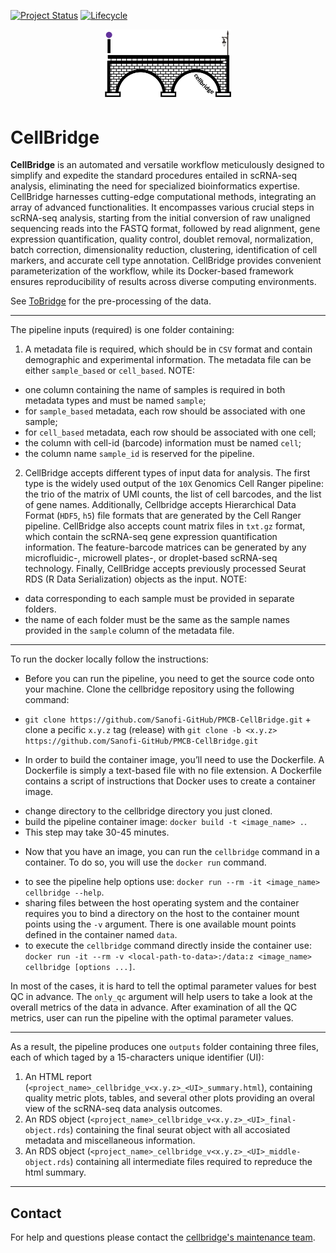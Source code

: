 [![Project Status](http://www.repostatus.org/badges/latest/active.svg)](http://www.repostatus.org/#active)
[![Lifecycle](https://img.shields.io/badge/lifecycle-stable-brightgreen.svg)](https://www.tidyverse.org/lifecycle/#stable)

<p align="center" width="100%">
<img width="40%" src="./cellbridge_logo.png"> 
</p>

# CellBridge

**CellBridge** is an automated and versatile workflow meticulously designed to
simplify and expedite the standard procedures entailed in scRNA-seq analysis,
eliminating the need for specialized bioinformatics expertise. CellBridge
harnesses cutting-edge computational methods, integrating an array of advanced
functionalities. It encompasses various crucial steps in scRNA-seq analysis,
starting from the initial conversion of raw unaligned sequencing reads into the
FASTQ format, followed by read alignment, gene expression quantification,
quality control, doublet removal, normalization, batch correction,
dimensionality reduction, clustering, identification of cell markers, and
accurate cell type annotation. CellBridge provides convenient parameterization
of the workflow, while its Docker-based framework ensures reproducibility of
results across diverse computing environments. 

See [ToBridge](https://github.com/Sanofi-GitHub/PMCB-ToBridge) for the
pre-processing of the data.

---

The pipeline inputs (required) is one folder containing:

1) A metadata file is required, which should be in `CSV` format and contain
demographic and experimental information. The metadata file can be either
`sample_based` or `cell_based`. NOTE: 
  * one column containing the name of samples is required in both metadata types and must be named `sample`; 
  * for `sample_based` metadata, each row should be associated with one sample; 
  * for `cell_based` metadata, each row should be associated with one cell; 
  * the column with cell-id (barcode) information must be named `cell`; 
  * the column name `sample_id` is reserved for the pipeline.
2) CellBridge accepts different types of input data for analysis. The first type
is the widely used output of the `10X` Genomics Cell Ranger pipeline: the trio of
the matrix of UMI counts, the list of cell barcodes, and the list of gene names.
Additionally, Cellbridge accepts Hierarchical Data Format (`HDF5`, `h5`) file
formats that are generated by the Cell Ranger pipeline. CellBridge also accepts
count matrix files in `txt.gz` format, which contain the scRNA-seq gene expression
quantification information. The feature-barcode matrices can be generated by any
microfluidic-, microwell plates-, or droplet-based scRNA-seq technology.
Finally, CellBridge accepts previously processed Seurat RDS (R Data
Serialization) objects as the input. NOTE:
  * data corresponding to each sample must be provided in separate folders. 
  * the name of each folder must be the same as the sample names provided in the `sample` column of the metadata file.

---

To run the docker locally follow the instructions:
* Before you can run the pipeline, you need to get the source code onto your machine. Clone the cellbridge repository using the following command:
+ `git clone https://github.com/Sanofi-GitHub/PMCB-CellBridge.git` + clone a
pecific `x.y.z` tag (release) with `git clone -b <x.y.z>
https://github.com/Sanofi-GitHub/PMCB-CellBridge.git`
* In order to build the container image, you’ll need to use the Dockerfile. A
Dockerfile is simply a text-based file with no file extension. A Dockerfile
contains a script of instructions that Docker uses to create a container image.
+ change directory to the cellbridge directory you just cloned. 
+ build the pipeline container image: `docker build -t <image_name> .`. 
+ This step may take 30-45 minutes.
* Now that you have an image, you can run the `cellbridge` command in a container. 
To do so, you will use the `docker run` command.
+ to see the pipeline help options use: `docker run --rm -it <image_name>
cellbridge --help`. 
+ sharing files between the host operating system and the
container requires you to bind a directory on the host to the container
mount points using the `-v` argument. There is one available mount points
defined in the container named `data`. 
+ to execute the `cellbridge` command directly inside the container use: 
`docker run -it --rm -v <local-path-to-data>:/data:z <image_name> cellbridge [options ...]`.

In most of the cases, it is hard to tell the optimal parameter values for best
QC in advance. The `only_qc` argument will help users to take a look at the
overall metrics of the data in advance. After examination of all the QC metrics,
user can run the pipeline with the optimal parameter values.

---

As a result, the pipeline produces one `outputs` folder containing three files, each of which taged by a 15-characters unique identifier (UI):

1) An HTML report (`<project_name>_cellbridge_v<x.y.z>_<UI>_summary.html`), containing quality metric plots, tables, and several other plots providing an overal view of the scRNA-seq data analysis outcomes.
2) An RDS object (`<project_name>_cellbridge_v<x.y.z>_<UI>_final-object.rds`) containing the final seurat object with all accosiated metadata and miscellaneous information.
3) An RDS object (`<project_name>_cellbridge_v<x.y.z>_<UI>_middle-object.rds`) containing all intermediate files required to repreduce the html summary.

---

## Contact

For help and questions please contact the [cellbridge's maintenance team](mailto:nima.nouri@sanofi.com).
